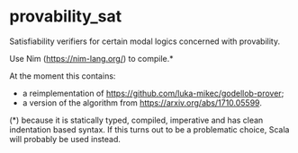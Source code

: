 # provability_sat
Satisfiability verifiers for certain modal logics concerned with provability.

Use Nim (https://nim-lang.org/) to compile.*

At the moment this contains: 
 * a reimplementation of https://github.com/luka-mikec/godellob-prover;
 * a version of the algorithm from https://arxiv.org/abs/1710.05599.

(*) because it is statically typed, compiled, imperative and has clean indentation based syntax. If this turns out to be a problematic choice, Scala will probably be used instead.
